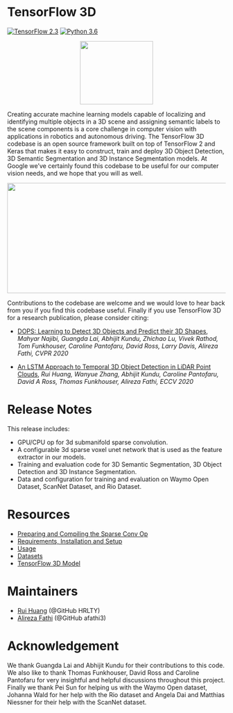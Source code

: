 # TensorFlow 3D
[![TensorFlow 2.3](https://img.shields.io/badge/TensorFlow-2.3-FF6F00?logo=tensorflow)](https://github.com/tensorflow/tensorflow/releases/tag/v2.3.0)
[![Python 3.6](https://img.shields.io/badge/Python-3.6-3776AB)](https://www.python.org/downloads/release/python-360/)

<p align="center"><img src="doc/img/tf3d_icon.png" width=168 height=146></p>

Creating accurate machine learning models capable of localizing and identifying
multiple objects in a 3D scene and assigning semantic labels to the scene components is a core challenge in computer vision with applications in robotics and autonomous driving. The TensorFlow 3D codebase is an open source framework built on top of TensorFlow 2 and Keras that makes it easy to construct, train and deploy 3D Object Detection, 3D Semantic Segmentation and 3D Instance Segmentation models. At Google we’ve certainly found this codebase to be useful for our computer vision needs, and we hope that you will as well.

<p align="center"><img src="doc/img/tf3d.png" width=676 height=254></p>

Contributions to the codebase are welcome and we would love to hear back from
you if you find this codebase useful. Finally if you use TensorFlow 3D for a research publication, please consider citing:

* <a href='https://arxiv.org/abs/2004.01170' target='_blank'>DOPS: Learning to Detect 3D Objects and Predict their 3D Shapes</a>,
<em>Mahyar Najibi, Guangda Lai, Abhijit Kundu, Zhichao Lu, Vivek Rathod, Tom Funkhouser, Caroline Pantofaru, David Ross, Larry Davis, Alireza Fathi, CVPR 2020</em>

* <a href='https://arxiv.org/abs/2007.12392' target='_blank'>An LSTM Approach to Temporal 3D Object Detection in LiDAR Point Clouds</a>, <em>Rui Huang, Wanyue Zhang, Abhijit Kundu, Caroline Pantofaru, David A Ross, Thomas Funkhouser, Alireza Fathi, ECCV 2020</em>

# Release Notes

This release includes:

* GPU/CPU op for 3d submanifold sparse convolution.
* A configurable 3d sparse voxel unet network that is used as the feature extractor in our models.
* Training and evaluation code for 3D Semantic Segmentation, 3D Object Detection and 3D Instance Segmentation.
* Data and configuration for training and evaluation on Waymo Open Dataset, ScanNet Dataset, and Rio Dataset.

# Resources

* <a href='ops/README.md' target='_blank'>Preparing and Compiling the Sparse Conv Op</a>
* <a href='doc/setup.md' target='_blank'>Requirements, Installation and Setup</a>
* <a href='doc/usage.md' target='_blank'>Usage</a>
* <a href='doc/tf3d_datasets.md' target='_blank'>Datasets</a>
* <a href='doc/models.md' target='_blank'>TensorFlow 3D Model</a>

# Maintainers

* <a href='https://sites.google.com/corp/view/ruihuang/home' target='_blank'>Rui Huang</a> (@GitHub HRLTY)
* <a href='https://www.alirezafathi.org/' target='_blank'>Alireza Fathi</a> (@GitHub afathi3)

# Acknowledgement

We thank Guangda Lai and Abhijit Kundu for their contributions to this code. We also like to thank Thomas Funkhouser, David Ross and Caroline Pantofaru for very insightful and helpful discussions throughout this project. Finally we thank Pei Sun for helping us with the Waymo Open dataset, Johanna Wald for her help with the Rio dataset and Angela Dai and Matthias Niessner for their help with the ScanNet dataset.

